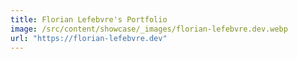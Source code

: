 ```yaml
---
title: Florian Lefebvre's Portfolio
image: /src/content/showcase/_images/florian-lefebvre.dev.webp
url: "https://florian-lefebvre.dev"
---
```

